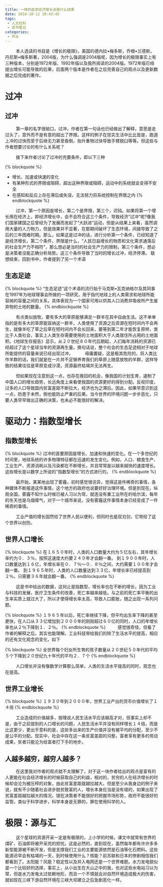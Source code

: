 ```yaml
---
title: 一味的追求经济增长会是什么结果
date: 2016-10-12 10:43:45
tags:
 - 人文社科
 - 读书笔记
categories:
 - 作业
---
```


&nbsp;&nbsp;&nbsp;&nbsp;&nbsp;&nbsp;&nbsp;&nbsp;&nbsp;本人选读的书目是《增长的极限》，美国的德内拉•梅多斯，乔根•兰德斯，丹尼斯•梅多斯著，2004版，为什么强调是2004版呢，因为增长的极限事实上有三种版本，分别是1972年版、1992年版以及我所阅读的2004版。1972年版已经提出增长可能导致的后果，后面两个版本是作者在之后完善自己的观点以及更新数据之后完成的著作。

<!-- more -->

# 过冲

## 过冲

&nbsp;&nbsp;&nbsp;&nbsp;&nbsp;&nbsp;&nbsp;&nbsp;&nbsp;第一章的名字很拗口，过冲，作者在第一句话也已经做出了解释，意思是走过头了，意外而不是有意的超出了界限。这样的例子在现实生活中比比皆是，跑道上冲的过快而至于后继无力甚至昏倒，抬升重物过快导致手臂脱臼等等。但这些与作者想要讨论的有什么关系呢？

&nbsp;&nbsp;&nbsp;&nbsp;&nbsp;&nbsp;&nbsp;&nbsp;&nbsp;接下来作者讨论了过冲的充要条件，即以下三种

{% blockquote %}
* 增长、加速或快速的变化
* 有某种形式的界限或阻碍，超出这种界限或阻碍，运动中的系统就会变得不安全
* 在感知和反应上存在滞后或失误，无法努力将系统控制在界限之内
{% endblockquote %}

&nbsp;&nbsp;&nbsp;&nbsp;&nbsp;&nbsp;&nbsp;&nbsp;&nbsp;过冲，第一个原因是增长，第二个是界限，第三个，迟钝。如果将第一个增长用在经济上，即经济增长中，会不会符合这三个条件，导致经济“过冲”呢?像我们国家建国之后曾经为了发展而发起了“大跃进”运动，但是从结果上来看，虽然调用大量的人力物力，但是效果并不显著，在那期间破坏了生态环境，间接导致了之后的三年困难时期。那么，如果这是过冲的话，进行分析第一个条件，已经知道了是经济增长，第二个条件，界限是什么，“人民日益增长的物质和文化需求通落后的社会生产力不相符”，那么想必是当时的社会生产力的限制，第三个条件，想必是决策者没能正确分析局势。这三个条件导致了当时的增长过冲，经济停滞。
联想结束，回到书中，作者提到了另一个术语

## 生态足迹

{% blockquote %}
“生态足迹”这个术语的流行始于马克斯•瓦克纳格尔及其同事在1997年为地球理事会所做的一项研究，用于指代地球上的人类需求和地球所能容纳的容量之间的关系，具体表现为一个国家可用以供其人口消费并吸收所产生废弃物的土地的数量。
{% endblockquote %}

&nbsp;&nbsp;&nbsp;&nbsp;&nbsp;&nbsp;&nbsp;&nbsp;&nbsp;有点类似放牧，要有多大的草原能够满足一群羊在其中自由生活。这不单单指的是有多大的草原能容纳这一群羊，人类使用了资源之后资源在短时间内不会再生，就像羊吃了草之后草在短时间内不会长回来，要等到第二年才能恢复原样，类比于人类社会，事实上人类生存需要使用的土地面积大于人类居住所占用的土地面积。《地球生存报告》显示，从２０世纪８０年代后期起，人们每年消耗的资源已经超过了这个星球当年的资源再生量。换句话说，整个社会的生态足迹相对于地球所能提供的容量来说已经出现过冲。
 &nbsp;&nbsp;&nbsp;&nbsp;&nbsp;&nbsp;&nbsp;&nbsp;&nbsp;毋庸置疑，这是极其危险的，将人类比作羊群的话，我们就是在一片并不足够养育我们的草原上随意放牧的羊群，这样导致的结果往往是草原变成沙漠，资源最终枯竭并无法再生。

&nbsp;&nbsp;&nbsp;&nbsp;&nbsp;&nbsp;&nbsp;&nbsp;&nbsp;但如果现在注意到这一点，也存在挽回的机会，像我国的计划生育，遏制了中国人口的增长趋势，长远角度上来看使我国的资源更好的得到分配。反视印度，过多的人口导致国内贫富差距不断拉大，经济也为之滞后。因此，如果早意识到这一点，防患于未然，倒也能防止严重的后果。当今世界的环境问题一步步恶化，只要人类早早做出正确的决策，也未必不能很好的解决。

# 驱动力：指数型增长

## 指数型增长

{% blockquote %}
过冲的首要原因是增长、加速和快速的变化。在一个多世纪的时间里，地球系统的许多物理特征都在迅速的发生变化。例如，人口、粮食生产、工业生产、资源消耗以及污染都在不断增长，并且常常是以越来越快的速度增长。这些增长是以数学上所说的“指数型增长”的方式进行的。
{% endblockquote %}

&nbsp;&nbsp;&nbsp;&nbsp;&nbsp;&nbsp;&nbsp;&nbsp;&nbsp;最开始，某某地出现了雾霾，初时感觉很诧异，觉得这是件稀奇的事情，各种媒体不断报道这件事情，这个地方的政府也说要好好治理环境。但是到现在，纵观全国，雾霾不知什么时候已被人习以为常，就连没有重工业所在的哈尔滨，每年的冬天也是乌烟瘴气，对于一个城市来说，没有雾霾这件事情本身已经变成了一件稀奇的事情。

&nbsp;&nbsp;&nbsp;&nbsp;&nbsp;&nbsp;&nbsp;&nbsp;&nbsp;工业产值的增长固然给了世界人民以便利，但同时也是双刃剑，它带给了这个世界以创伤。

## 世界人口增长

{% blockquote %}
在１６５０年时，人类的人口数量大约为５亿左右，其年增长率约为０．３％，按照这速度大约要２４０年才会翻一番。
到１９００年时，人口数量达到１６亿，年增长率在０．７％～０．８％之间，大约需要１００年才会翻一番。
到１９６５年时，人类的人口数量达到３３亿，年增长率已经提高到２％，只需要３６年就会翻一番。
{% endblockquote %}

&nbsp;&nbsp;&nbsp;&nbsp;&nbsp;&nbsp;&nbsp;&nbsp;&nbsp;这是书中给出的数据，这何止是指数型，增长率也在不断的增长，因为工业与科技的发展，医疗卫生条件的改善，死亡率越来越低。与之前的死亡率平衡的出生率实质上就过大了，所以才使得增长率太高，导致人口膨胀，随之出现一系列问题。

{% blockquote %}
１９６５年以后，死亡率继续下降，但平均出生率下降的甚至更快，在人口从３３亿增加到２０００年的刚刚超过６０亿的同时，人口的年增长率也从２％下降到１．２％。
{% endblockquote %}
&nbsp;&nbsp;&nbsp;&nbsp;&nbsp;&nbsp;&nbsp;&nbsp;&nbsp;感觉很奇怪，但看了作者的解释之后，其实也能理解。工业科技带给我们的除了生活水平的提高，相应的还有文化观念的变化，如下

{% blockquote %}
全世界每个妇女所生育的孩子数量从２０世纪５０年代的平均５个下降到２０世纪九十年代的平均２．７个
{% endblockquote %}

&nbsp;&nbsp;&nbsp;&nbsp;&nbsp;&nbsp;&nbsp;&nbsp;&nbsp;人口增长并没有像数学计算那么简单，人类的生活水平提高的同时，观念也在提高。

## 世界工业增长

{% blockquote %}
１９３０年到２０００年，世界工业产出的货币价值增长了１４倍
{% endblockquote %}

&nbsp;&nbsp;&nbsp;&nbsp;&nbsp;&nbsp;&nbsp;&nbsp;&nbsp;工业造成的价值越多，按理说人民生活水平应该越高才对，但事实上却不是，由于之前提到的人口增长的问题，人民生活水平并没有同样增长１４倍，而是比这更少，更出乎意料的是，这些多出来的生产价值并没有被平均的分配，至少不是公平的分配。现实中，社会中存在这一条贫富差距的沟壑，富者享有更多的劳动成果，贫者只能沦为给富者打下手的地步。

## 人越多越穷，越穷人越多？

&nbsp;&nbsp;&nbsp;&nbsp;&nbsp;&nbsp;&nbsp;&nbsp;&nbsp;在这里我对作者的观点就不太理解了，对于这一块作者给出的观点是富有的人更能在社会经济增长的时候获取自己的利益，相对的，贫穷的人在经济增长的时候却会沦为被压榨的对象，由此贫富差距就越拉越大。但是至少从我身边的例子来说，就有不少随着社会进步脱贫致富的人，增长本身应当是没有错的，如果出现了贫富差距越拉越大的情况，错在决策者不能很好的把握市场形势，政府不能很好的监管。类似于科学进步，科学本身是无罪的，罪在使用科学的人。

# 极限：源与汇

&nbsp;&nbsp;&nbsp;&nbsp;&nbsp;&nbsp;&nbsp;&nbsp;&nbsp;这个星球的资源开采一定是有极限的，上小学的时候，课文中就常有世界的煤矿、石油即将被开采完的担忧。这是必然的，直到现在，虽然每年都有许许多多新型能源被不断开发，但是支撑我们工业的主要能源依然是石油等化石燃料。这些能源迟早会有枯竭的一天，到时候使用什么？核能？前苏联和日本的惨剧相信我们都看到了。太阳能？风能？稳定性以及并入电网还是一个世界难题。水力发电貌似是一个比较好的选择，事实上，从小出生在大山之中的我，也对这些水电站习以为常，但是水力发电太过依赖地形，而且一个不慎就会对自然环境造成极大的伤害，就如现在三峡下游自然环境在三峡大坝建立之后急剧恶化一样。

&nbsp;&nbsp;&nbsp;&nbsp;&nbsp;&nbsp;&nbsp;&nbsp;&nbsp;
